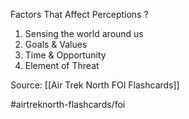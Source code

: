 Factors That Affect Perceptions
?
1. Sensing the world around us
2. Goals & Values
3. Time & Opportunity
4. Element of Threat
<!--SR:!2022-10-01,1,210-->

Source: [[Air Trek North FOI Flashcards]]

#airtreknorth-flashcards/foi